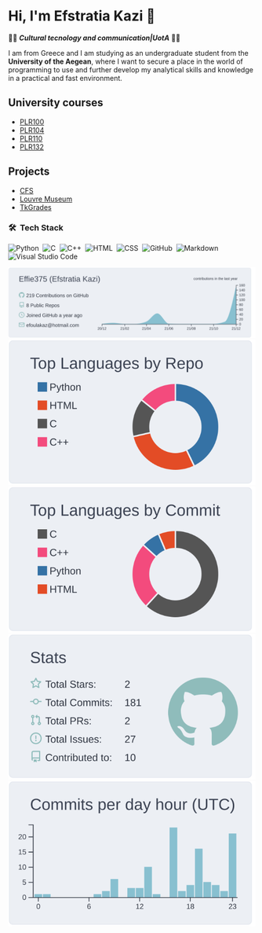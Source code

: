 # Hi, I'm Efstratia Kazi 👋

<!--
**Effie375/Effie375** is a ✨ _special_ ✨ repository because its `README.md` (this file) appears on your GitHub profile.

Here are some ideas to get you started:

- 🔭 I’m currently working on ...
- 🌱 I’m currently learning ...
- 👯 I’m looking to collaborate on ...
- 🤔 I’m looking for help with ...
- 💬 Ask me about ...
- 📫 How to reach me: ...
- 😄 Pronouns: ...
- ⚡ Fun fact: ...
-->

👩‍🎓 _**Cultural tecnology and communication|UotA**_ 👩‍🎓

I am from Greece and I am studying as an undergraduate student from the **University of the Aegean**, where I want to secure a place in the world of programming to use and further develop my analytical skills and knowledge in a practical and fast environment.

## University courses

- [PLR100](https://github.com/Effie375/PLR100)
- [PLR104](https://github.com/Effie375/PLR104)
- [PLR110](https://github.com/Effie375/PLR110)
- [PLR132](https://github.com/Effie375/PLR132)

## Projects

- [CFS](https://github.com/Effie375/CFS)
- [Louvre Museum](https://github.com/Effie375/louvre-museum)
- [TkGrades](https://github.com/Effie375/TkGrades)

### 🛠 &nbsp;Tech Stack

![Python](https://img.shields.io/badge/-Python-05122A?style=flat&logo=python)&nbsp;
![C](https://img.shields.io/badge/-C-05122A?style=flat&logo=C&logoColor=A8B9CC)&nbsp;
![C++](https://img.shields.io/badge/-C++-05122A?style=flat&logo=C%2B%2B&logoColor=00599C)&nbsp;
![HTML](https://img.shields.io/badge/-HTML-05122A?style=flat&logo=HTML5)&nbsp;
![CSS](https://img.shields.io/badge/-CSS-05122A?style=flat&logo=CSS3&logoColor=1572B6)&nbsp;
![GitHub](https://img.shields.io/badge/-GitHub-05122A?style=flat&logo=github)&nbsp;
![Markdown](https://img.shields.io/badge/-Markdown-05122A?style=flat&logo=markdown)
![Visual Studio Code](https://img.shields.io/badge/-Visual%20Studio%20Code-05122A?style=flat&logo=visual-studio-code&logoColor=007ACC)&nbsp;


[![](https://raw.githubusercontent.com/Effie375/Effie375/main/profile-summary-card-output/nord_bright/0-profile-details.svg)](https://github.com/vn7n24fzkq/github-profile-summary-cards)
[![](https://raw.githubusercontent.com/Effie375/Effie375/main/profile-summary-card-output/nord_bright/1-repos-per-language.svg)](https://github.com/vn7n24fzkq/github-profile-summary-cards) [![](https://raw.githubusercontent.com/Effie375/Effie375/main/profile-summary-card-output/nord_bright/2-most-commit-language.svg)](https://github.com/vn7n24fzkq/github-profile-summary-cards)
[![](https://raw.githubusercontent.com/Effie375/Effie375/main/profile-summary-card-output/nord_bright/3-stats.svg)](https://github.com/vn7n24fzkq/github-profile-summary-cards) [![](https://raw.githubusercontent.com/Effie375/Effie375/main/profile-summary-card-output/nord_bright/4-productive-time.svg)](https://github.com/vn7n24fzkq/github-profile-summary-cards)
